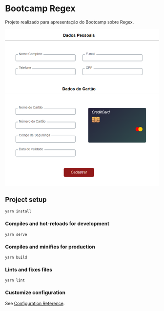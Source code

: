 # Bootcamp Regex

Projeto realizado para apresentação do Bootcamp sobre Regex.<br>

![Bootcamp Regex](./src/assets/bootcamp.png)

## Project setup

```
yarn install
```

### Compiles and hot-reloads for development

```
yarn serve
```

### Compiles and minifies for production

```
yarn build
```

### Lints and fixes files

```
yarn lint
```

### Customize configuration

See [Configuration Reference](https://cli.vuejs.org/config/).
